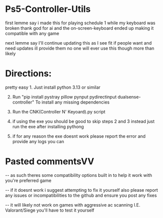 # Ps5-Controller-Utils

first lemme say i made this for playing schedule 1 while my keyboard was broken thank god for ai and the on-screen-keyboard ended up making it compatible with any game

next lemme say I'll continue updating this as I see fit if people want and need updates ill provide them no one will ever use this though more than likely

# Directions:
pretty easy 1. Just install python 3.13 or similar

2. Run "pip install pystray pillow pynput pydirectinput dualsense-controller" To install any missing dependencies

3. Run the CNK(Controller N' Keyoard).py script

4. if using the exe you should be good to skip steps 2 and 3 instead just run the exe after installing pythong

5. if for any reason the exe doesnt work please report the error and provide any logs you can

# Pasted commentsVV
-- as such theres some compatibility options built in to help it work with you're preferred game 

-- if it doesnt work i suggest attempting to fix it yourself also please report any issues or incompatibilities to the github and ensure you post any fixes

-- it will likely not work on games with aggressive ac scanning I.E. Valorant/Siege you'll have to test it yourself
